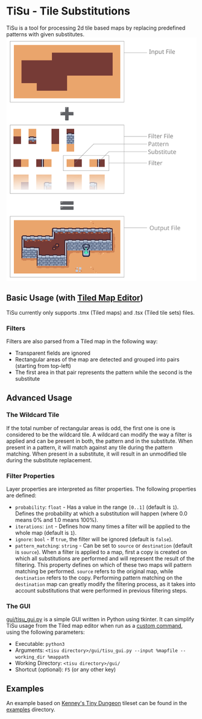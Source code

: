# TiSu - Tile Substitutions

TiSu is a tool for processing 2d tile based maps by replacing predefined patterns with given substitutes.
![TiSu Concept](images/tisu.png "Input + Filters = Output")

## Basic Usage (with [Tiled Map Editor](https://www.mapeditor.org/))

TiSu currently only supports .tmx (Tiled maps) and .tsx (Tiled tile sets) files.

### Filters

Filters are also parsed from a Tiled map in the following way:
* Transparent fields are ignored
* Rectangular areas of the map are detected and grouped into pairs (starting from top-left)
* The first area in that pair represents the pattern while the second is the substitute

## Advanced Usage

### The Wildcard Tile

If the total number of rectangular areas is odd, the first one is one is considered to be the wildcard tile. A wildcard can modify the way a filter is applied and can be present in both, the pattern and in the substitute.
When present in a pattern, it will match against any tile during the pattern matching.
When present in a substitute, it will result in an unmodified tile during the substitute replacement.

### Filter Properties

Layer properties are interpreted as filter properties. The following properties are defined:
* `probability`: `float` - Has a value in the range `[0..1]` (default is `1`). Defines the probability at which a substitution will happen (where 0.0 means 0% and 1.0 means 100%).
* `iterations`: `int` - Defines how many times a filter will be applied to the whole map (default is `1`).
* `ignore`: `bool` - If `true`, the filter will be ignored (default is `false`).
* `pattern_matching`: `string` - Can be set to `source` or `destination` (default is `source`). When a filter is applied to a map, first a copy is created on which all substitutions are performed and will represent the result of the filtering. This property defines on which of these two maps will pattern matching be performed. `source` refers to the original map, while `destination` refers to the copy. Performing pattern matching on the `destination` map can greatly modify the filtering process, as it takes into account substitutions that were performed in previous filtering steps.

### The GUI

[gui/tisu_gui.py](gui/tisu_gui.py) is a simple GUI written in Python using tkinter. It can simplify TiSu usage from the Tiled map editor when run as a [custom command](https://doc.mapeditor.org/en/stable/manual/using-commands/), using the following parameters:
* Executable: `python3`
* Arguments: `<tisu directory>/gui/tisu_gui.py --input %mapfile --working_dir %mappath`
* Working Directory: `<tisu directory>/gui/`
* Shortcut (optional): `F5` (or any other key)

## Examples

An example based on [Kenney's Tiny Dungeon](https://kenney.nl/assets/tiny-dungeon) tileset can be found in the [examples](examples/kenney_tiny_dungeon/) directory.
